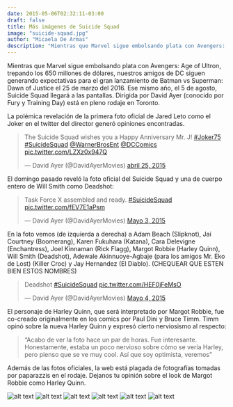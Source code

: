 ```yaml
---
date: 2015-05-06T02:32:11-03:00
draft: false
title: Más imágenes de Suicide Squad
image: "suicide-squad.jpg"
author: "Micaela De Armas"
description: "Mientras que Marvel sigue embolsando plata con Avengers: Age of Ultron, trepando los 650 millones de dólares, nuestros amigos de DC siguen generando expectativas para el gran lanzamiento de Batman vs Superman: Dawn of Justice el 25 de marzo del 2016. Ese mismo año, el 5 de agosto, Suicide Squad llegará a las pantallas. Dirigida por David Ayer (conocido por Fury y Training Day) está en pleno rodaje en Toronto."
---
```


Mientras que Marvel sigue embolsando plata con Avengers: Age of Ultron, trepando los 650 millones de dólares, nuestros amigos de DC siguen generando expectativas para el gran lanzamiento de Batman vs Superman: Dawn of Justice el 25 de marzo del 2016. Ese mismo año, el 5 de agosto, Suicide Squad llegará a las pantallas. Dirigida por David Ayer (conocido por Fury y Training Day) está en pleno rodaje en Toronto.

La polémica revelación de la primera foto oficial de Jared Leto como el Joker en el twitter del director generó opiniones encontradas.

<div class="iframe-cnt">
<blockquote class="twitter-tweet" lang="es"><p lang="en" dir="ltr">The Suicide Squad wishes you a Happy Anniversary Mr. J! <a href="https://twitter.com/hashtag/Joker75?src=hash">#Joker75</a> <a href="https://twitter.com/hashtag/SuicideSquad?src=hash">#SuicideSquad</a> <a href="https://twitter.com/WarnerBrosEnt">@WarnerBrosEnt</a> <a href="https://twitter.com/DCComics">@DCComics</a> <a href="http://t.co/LZXz0x947Q">pic.twitter.com/LZXz0x947Q</a></p>&mdash; David Ayer (@DavidAyerMovies) <a href="https://twitter.com/DavidAyerMovies/status/591761248859123713">abril 25, 2015</a></blockquote>
</div>

El domingo pasado reveló la foto oficial del Suicide Squad y una de cuerpo entero de Will Smith como Deadshot:

<div class="iframe-cnt">
<blockquote class="twitter-tweet" lang="es"><p lang="en" dir="ltr">Task Force X assembled and ready. <a href="https://twitter.com/hashtag/SuicideSquad?src=hash">#SuicideSquad</a> <a href="http://t.co/fEV7E1aPsm">pic.twitter.com/fEV7E1aPsm</a></p>&mdash; David Ayer (@DavidAyerMovies) <a href="https://twitter.com/DavidAyerMovies/status/595000883420749824">Mayo 3, 2015</a></blockquote>
</div>

En la foto vemos (de izquierda a derecha) a Adam Beach (Slipknot), Jai Courtney (Boomerang), Karen Fukuhara (Katana), Cara Delevigne (Enchantress), Joel Kinnaman (Rick Flagg), Margot Robbie (Harley Quinn), Will Smith (Deadshot), Adewale Akinnuoye-Agbaje (para los amigos Mr. Eko de Lost) (Killer Croc) y Jay Hernandez (El Diablo). (CHEQUEAR QUE ESTEN BIEN ESTOS NOMBRES)

<div class="iframe-cnt">
<blockquote class="twitter-tweet" lang="es"><p lang="en" dir="ltr">Deadshot <a href="https://twitter.com/hashtag/SuicideSquad?src=hash">#SuicideSquad</a> <a href="http://t.co/HEF0jFeMsO">pic.twitter.com/HEF0jFeMsO</a></p>&mdash; David Ayer (@DavidAyerMovies) <a href="https://twitter.com/DavidAyerMovies/status/595025398456430593">Mayo 4, 2015</a></blockquote>
</div>

El personaje de Harley Quinn, que será interpretado por Margot Robbie, fue co-creado originalmente en los comics por Paul Dini y Bruce Timm. Timm opinó sobre la nueva Harley Quinn y expresó cierto nerviosismo al respecto:

> “Acabo de ver la foto hace un par de horas. Fue interesante. Honestamente, estaba un poco nervioso sobre cómo se vería Harley, pero pienso que se ve muy cool. Así que soy optimista, veremos”

Además de las fotos oficiales, la web está plagada de fotografías tomadas por paparazzis en el rodaje. Dejanos tu opinión sobre el look de Margot Robbie como Harley Quinn.

![alt text](/img/2015/05/suicide-squad-cast-shoot-01.jpg "Suicide Squad fotos del set 1")
![alt text](/img/2015/05/suicide-squad-cast-shoot-02.jpg "Suicide Squad fotos del set 2")
![alt text](/img/2015/05/suicide-squad-cast-shoot-03.jpg "Suicide Squad fotos del set 3")
![alt text](/img/2015/05/harley-shoot-01.jpg "Suicide Squad fotos del set 3")
![alt text](/img/2015/05/harley-shoot-02.jpg "Suicide Squad fotos del set 3")
![alt text](/img/2015/05/harley-back.jpg "Suicide Squad fotos del set 3")


<script async src="//platform.twitter.com/widgets.js" charset="utf-8"></script>
